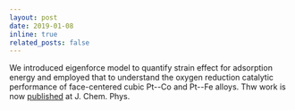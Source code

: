 ```yaml
---
layout: post
date: 2019-01-08
inline: true
related_posts: false
---
```


We introduced eigenforce model to quantify strain effect for adsorption energy and employed that to understand the oxygen reduction catalytic performance of face-centered cubic Pt--Co and Pt--Fe alloys. Thw work is now [published](https://pubs.aip.org/aip/jcp/article-abstract/150/4/041704/1023696/Face-centered-tetragonal-FCT-Fe-and-Co-alloys-of?redirectedFrom=fulltext) at J. Chem. Phys.
